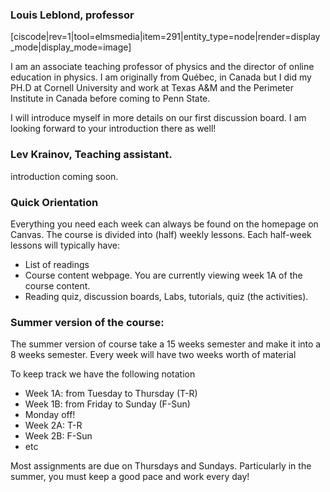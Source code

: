### Louis Leblond, professor 

<div style="max-width:500px;">
  [ciscode|rev=1|tool=elmsmedia|item=291|entity_type=node|render=display_mode|display_mode=image]
</div>

I am an associate teaching professor of physics and the director of online education in physics. I am originally from Québec, in Canada but I did my PH.D at Cornell University and work at Texas A&M and the Perimeter Institute in Canada before coming to Penn State. 

I will introduce myself in more details on our first discussion board. I am looking forward to your introduction there as well!

### Lev Krainov, Teaching assistant. 

introduction coming soon. 


### Quick Orientation
Everything you need each week can always be found on the homepage on Canvas. The course is divided into (half) weekly lessons. Each half-week lessons will typically have: 

* List of readings
* Course content webpage. You are currently viewing week 1A of the course content.
* Reading quiz, discussion boards, Labs, tutorials, quiz (the activities). 


### Summer version of the course: 

The summer version of course take a 15 weeks semester and make it into a 8 weeks semester. Every week will have two weeks worth of material 

To keep track we have the following notation 

* Week 1A: from Tuesday to Thursday (T-R)
* Week 1B: from Friday to Sunday (F-Sun)
* Monday off!
* Week 2A: T-R
* Week 2B: F-Sun
* etc

Most assignments are due on Thursdays and Sundays. Particularly in the summer, you must keep a good pace and work every day!